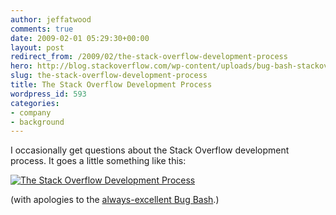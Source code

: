 ```yaml
---
author: jeffatwood
comments: true
date: 2009-02-01 05:29:30+00:00
layout: post
redirect_from: /2009/02/the-stack-overflow-development-process
hero: http://blog.stackoverflow.com/wp-content/uploads/bug-bash-stackoverflow-development-process.png
slug: the-stack-overflow-development-process
title: The Stack Overflow Development Process
wordpress_id: 593
categories:
- company
- background
---
```



I occasionally get questions about the Stack Overflow development process. It goes a little something like this:



[![The Stack Overflow Development Process](http://blog.stackoverflow.com/wp-content/uploads/bug-bash-stackoverflow-development-process.png)](http://www.bugbash.net/comic/113.html)



(with apologies to the [always-excellent Bug Bash](http://www.bugbash.net/comic/113.html).)
